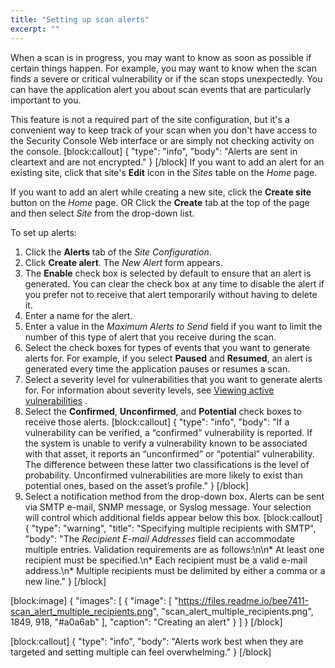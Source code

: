 ```yaml
---
title: "Setting up scan alerts"
excerpt: ""
---
```

When a scan is in progress, you may want to know as soon as possible if certain things happen. For example, you may want to know when the scan finds a severe or critical vulnerability or if the scan stops unexpectedly. You can have the application alert you about scan events that are particularly important to you.

This feature is not a required part of the site configuration, but it's a convenient way to keep track of your scan when you don't have access to the Security Console Web interface or are simply not checking activity on the console.
[block:callout]
{
  "type": "info",
  "body": "Alerts are sent in cleartext and are not encrypted."
}
[/block]
If you want to add an alert for an existing site, click that site's **Edit** icon in the _Sites_ table on the _Home_ page.

If you want to add an alert while creating a new site, click the **Create site** button on the _Home_ page.
OR
Click the **Create** tab at the top of the page and then select _Site_ from the drop-down list.

To set up alerts:

1. Click the **Alerts** tab of the _Site Configuration_.
2. Click **Create alert**.
The _New Alert_ form appears.
3. The **Enable** check box is selected by default to ensure that an alert is generated. You can clear the check box at any time to disable the alert if you prefer not to receive that alert temporarily without having to delete it.
4. Enter a name for the alert.
5. Enter a value in the _Maximum Alerts to Send_ field if you want to limit the number of this type of alert that you receive during the scan.
6. Select the check boxes for types of events that you want to generate alerts for.
For example, if you select **Paused** and **Resumed**, an alert is generated every time the application pauses or resumes a scan.
7. Select a severity level for vulnerabilities that you want to generate alerts for. For information about severity levels, see [Viewing active vulnerabilities](doc:working-with-vulnerabilities#section-viewing-active-vulnerabilities) .
8. Select the **Confirmed**, **Unconfirmed**, and **Potential** check boxes to receive those alerts.
[block:callout]
{
  "type": "info",
  "body": "If a vulnerability can be verified, a “confirmed” vulnerability is reported. If the system is unable to verify a vulnerability known to be associated with that asset, it reports an “unconfirmed” or “potential” vulnerability. The difference between these latter two classifications is the level of probability. Unconfirmed vulnerabilities are more likely to exist than potential ones, based on the asset’s profile."
}
[/block]
9. Select a notification method from the drop-down box. Alerts can be sent via SMTP e-mail, SNMP message, or Syslog message. Your selection will control which additional fields appear below this box.
[block:callout]
{
  "type": "warning",
  "title": "Specifying multiple recipients with SMTP",
  "body": "The _Recipient E-mail Addresses_ field can accommodate multiple entries.  Validation requirements are as follows:\n\n* At least one recipient must be specified.\n* Each recipient must be a valid e-mail address.\n* Multiple recipients must be delimited by either a comma or a new line."
}
[/block]

[block:image]
{
  "images": [
    {
      "image": [
        "https://files.readme.io/bee7411-scan_alert_multiple_recipients.png",
        "scan_alert_multiple_recipients.png",
        1849,
        918,
        "#a0a6ab"
      ],
      "caption": "Creating an alert"
    }
  ]
}
[/block]

[block:callout]
{
  "type": "info",
  "body": "Alerts work best when they are targeted and setting multiple can feel overwhelming."
}
[/block]